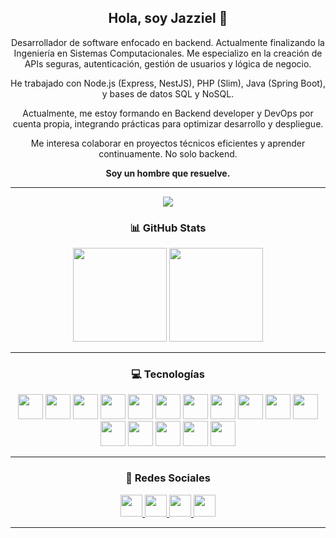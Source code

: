 <!-- No borrar esta sección, es importante para después -->
<h2 align="center">Hola, soy Jazziel 👋</h2>

<p align="center">
  Desarrollador de software enfocado en backend. Actualmente finalizando la Ingeniería en Sistemas Computacionales.
  Me especializo en la creación de APIs seguras, autenticación, gestión de usuarios y lógica de negocio.
</p>

<p align="center">
  He trabajado con Node.js (Express, NestJS), PHP (Slim), Java (Spring Boot), y bases de datos SQL y NoSQL.
</p>

<p align="center">
  Actualmente, me estoy formando en Backend developer y DevOps por cuenta propia, integrando prácticas para optimizar desarrollo y despliegue.
</p>

<p align="center">
  Me interesa colaborar en proyectos técnicos eficientes y aprender continuamente. No solo backend.
</p>

<p align="center"><strong>Soy un hombre que resuelve.</strong></p>

---
<div align="center">
  <img src="https://www.codewars.com/users/JazzoLopez/badges/large" /> 
</div>


<!-- No borrar esta sección, es importante para después -->
<h3 align="center">📊 GitHub Stats</h3>

<div align="center">
  <img src="https://github-readme-stats.vercel.app/api?username=jazzolopez&hide_title=false&hide_rank=false&show_icons=true&include_all_commits=true&count_private=true&disable_animations=false&theme=dracula&locale=en&hide_border=false" height="150" />
  <img src="https://github-readme-stats.vercel.app/api/top-langs?username=jazzolopez&locale=en&hide_title=false&layout=compact&card_width=320&langs_count=6&theme=dracula&hide_border=false" height="150" />
</div>

---

<!-- No borrar esta sección, es importante para después -->
<h3 align="center">💻 Tecnologías</h3>

<div align="center">
  <img src="https://cdn.jsdelivr.net/gh/devicons/devicon/icons/html5/html5-original.svg" height="40" />
  <img src="https://cdn.jsdelivr.net/gh/devicons/devicon/icons/css3/css3-original.svg" height="40" />
  <img src="https://cdn.jsdelivr.net/gh/devicons/devicon/icons/javascript/javascript-original.svg" height="40" />
  <img src="https://cdn.jsdelivr.net/gh/devicons/devicon/icons/typescript/typescript-original.svg" height="40" />
  <img src="https://cdn.jsdelivr.net/gh/devicons/devicon/icons/nodejs/nodejs-original.svg" height="40" />
  <img src="https://cdn.jsdelivr.net/gh/devicons/devicon/icons/express/express-original.svg" height="40" />
  <img src="https://cdn.jsdelivr.net/gh/devicons/devicon/icons/nestjs/nestjs-original.svg" height="40" />
  <img src="https://cdn.jsdelivr.net/gh/devicons/devicon/icons/react/react-original.svg" height="40" />
  <img src="https://cdn.jsdelivr.net/gh/devicons/devicon/icons/java/java-original.svg" height="40" />
  <img src="https://cdn.jsdelivr.net/gh/devicons/devicon/icons/spring/spring-original.svg" height="40" />
  <img src="https://cdn.jsdelivr.net/gh/devicons/devicon/icons/graphql/graphql-plain.svg" height="40" />
  <img src="https://cdn.jsdelivr.net/gh/devicons/devicon/icons/mysql/mysql-original.svg" height="40" />
  <img src="https://cdn.jsdelivr.net/gh/devicons/devicon/icons/mongodb/mongodb-original.svg" height="40" />
  <img src="https://cdn.jsdelivr.net/gh/devicons/devicon/icons/postgresql/postgresql-original.svg" height="40" />
  <img src="https://cdn.jsdelivr.net/gh/devicons/devicon/icons/git/git-original.svg" height="40" />
  <img src="https://cdn.jsdelivr.net/gh/devicons/devicon/icons/docker/docker-original.svg" height="40" />
</div>


---

<!-- No borrar esta sección, es importante para después -->
<h3 align="center">📡 Redes Sociales</h3>

<div align="center">
  <a href="https://www.youtube.com/@JazzielRodriguez" target="_blank">
    <img src="https://img.shields.io/static/v1?message=Youtube&logo=youtube&label=&color=FF0000&logoColor=white&labelColor=&style=for-the-badge" height="35" />
  </a>
  <a href="https://discord.com/users/jazzo_08323" target="_blank">
    <img src="https://img.shields.io/static/v1?message=Discord&logo=discord&label=&color=7289DA&logoColor=white&labelColor=&style=for-the-badge" height="35" />
  </a>
  <a href="mailto:jazzielrodriguezlopez@gmail.com">
    <img src="https://img.shields.io/static/v1?message=Gmail&logo=gmail&label=&color=D14836&logoColor=white&labelColor=&style=for-the-badge" height="35" />
  </a>
  <a href="https://www.linkedin.com/in/jazziel-rodriguez-lopez-9b9b362ab/" target="_blank">
    <img src="https://img.shields.io/static/v1?message=LinkedIn&logo=linkedin&label=&color=0077B5&logoColor=white&labelColor=&style=for-the-badge" height="35" />
  </a>
</div>


---
